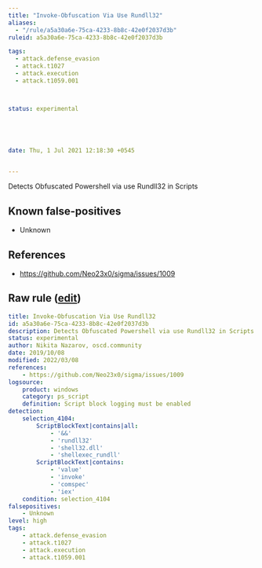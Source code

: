 ```yaml
---
title: "Invoke-Obfuscation Via Use Rundll32"
aliases:
  - "/rule/a5a30a6e-75ca-4233-8b8c-42e0f2037d3b"
ruleid: a5a30a6e-75ca-4233-8b8c-42e0f2037d3b

tags:
  - attack.defense_evasion
  - attack.t1027
  - attack.execution
  - attack.t1059.001



status: experimental





date: Thu, 1 Jul 2021 12:18:30 +0545


---
```


Detects Obfuscated Powershell via use Rundll32 in Scripts

<!--more-->


## Known false-positives

* Unknown



## References

* https://github.com/Neo23x0/sigma/issues/1009


## Raw rule ([edit](https://github.com/SigmaHQ/sigma/edit/master/rules/windows/powershell/powershell_script/posh_ps_invoke_obfuscation_via_use_rundll32.yml))
```yaml
title: Invoke-Obfuscation Via Use Rundll32
id: a5a30a6e-75ca-4233-8b8c-42e0f2037d3b
description: Detects Obfuscated Powershell via use Rundll32 in Scripts
status: experimental
author: Nikita Nazarov, oscd.community
date: 2019/10/08
modified: 2022/03/08
references:
    - https://github.com/Neo23x0/sigma/issues/1009
logsource:
    product: windows
    category: ps_script
    definition: Script block logging must be enabled
detection:
    selection_4104:
        ScriptBlockText|contains|all:
            - '&&'
            - 'rundll32'
            - 'shell32.dll'
            - 'shellexec_rundll'
        ScriptBlockText|contains:
            - 'value'
            - 'invoke'
            - 'comspec'
            - 'iex'
    condition: selection_4104
falsepositives:
    - Unknown
level: high
tags:
    - attack.defense_evasion
    - attack.t1027
    - attack.execution
    - attack.t1059.001

```
